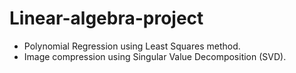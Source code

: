 # Linear-algebra-project
- Polynomial Regression using Least Squares method.
- Image compression using Singular Value Decomposition (SVD).
